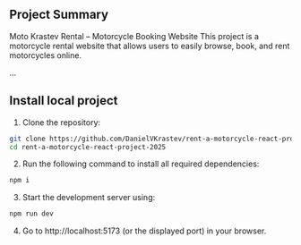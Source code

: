  ## Project Summary
  Moto Krastev Rental – Motorcycle Booking Website
  This project is a motorcycle rental website that allows users to easily browse, book, and rent motorcycles online.

...

  ## Install local project
  1. Clone the repository:
  ```bash
  git clone https://github.com/DanielVKrastev/rent-a-motorcycle-react-project-2025.git
  cd rent-a-motorcycle-react-project-2025
  ```
  
  2. Run the following command to install all required dependencies:
  ```bash
  npm i
  ```
  3. Start the development server using:
  ```bash
  npm run dev
  ```
  
  4. Go to <a>http://localhost:5173</a> (or the displayed port) in your browser.

